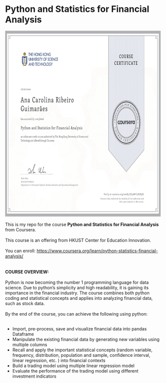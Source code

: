 # Python and Statistics for Financial Analysis

<p align="center">
    <img alt="Certificado" src="https://github.com/CarolRibeiroDS/Financial_Analysis/blob/master/Certificado.jpg" width="800" height="600">
</p>


This is my repo for the course <b>Python and Statistics for Financial Analysis</b> from Coursera.<br>
 <br>
 This course is an offering from HKUST Center for Education Innovation. <br>
 <br>You can enroll: https://www.coursera.org/learn/python-statistics-financial-analysis/ <br>
<br>
<br><b> COURSE OVERVIEW:</b><br>
<br>
Python is now becoming the number 1 programming language for data science. Due to python’s simplicity and high readability, it is gaining its importance in the financial industry.  The course combines both python coding and statistical concepts and applies into analyzing financial data, such as stock data.<br>
<br>
By the end of the course, you can achieve the following using python:<br>
<br>
- Import, pre-process, save and visualize financial data into pandas Dataframe<br>
- Manipulate the existing financial data by generating new variables using multiple columns<br>
- Recall and apply the important statistical concepts (random variable, frequency, distribution, population and sample, confidence interval, linear regression, etc. ) into financial contexts<br>
- Build a trading model using multiple linear regression model <br>
- Evaluate the performance of the trading model using different investment indicators<br>
